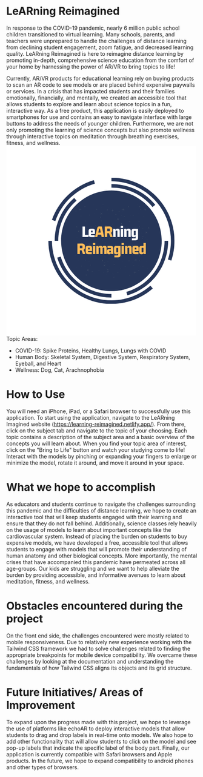 # LeARning Reimagined 


In response to the COVID-19 pandemic, nearly 6 million public school children transitioned to virtual learning. Many schools, parents, and teachers were unprepared to handle the challenges of distance learning from declining student engagement, zoom fatigue, and decreased learning quality. LeARning Reimagined is here to reimagine distance learning by promoting in-depth, comprehensive science education from the comfort of your home by harnessing the power of AR/VR to bring topics to life! 

Currently, AR/VR products for educational learning rely on buying products to scan an AR code to see models or are placed behind expensive paywalls or services. In a crisis that has impacted students and their families emotionally, financially, and mentally, we created an accessible tool that allows students to explore and learn about science topics in a fun, interactive way. As a free product, this application is easily deployed to smartphones for use and contains an easy to navigate interface with large buttons to address the needs of younger children. Furthermore, we are not only promoting the learning of science concepts but also promote wellness through interactive topics on meditation through breathing exercises, fitness, and wellness. <img align="left" src="images/LeARning Reimagined.png">

Topic Areas:
* COVID-19: Spike Proteins, Healthy Lungs,  Lungs with COVID
* Human Body: Skeletal System, Digestive System, Respiratory System, Eyeball, and Heart
* Wellness: Dog, Cat, Arachnophobia

# How to Use 

You will need an iPhone, iPad, or a Safari browser to successfully use this application. To start using the application, navigate to the LeARning Imagined website (https://learning-reimagined.netlify.app/). From there, click on the subject tab and navigate to the topic of your choosing. Each topic contains a description of the subject area and a basic overview of the concepts you will learn about. When you find your topic area of interest, click on the "Bring to Life" button and watch your studying come to life! Interact with the models by pinching or expanding your fingers to enlarge or minimize the model, rotate it around, and move it around in your space.  


# What we hope to accomplish 

As educators and students continue to navigate the challenges surrounding this pandemic and the difficulties of distance learning, we hope to create an interactive tool that will keep students engaged with their learning and ensure that they do not fall behind. Additionally, science classes rely heavily on the usage of models to learn about important concepts like the cardiovascular system. Instead of placing the burden on students to buy expensive models, we have developed a free, accessible tool that allows students to engage with models that will promote their understanding of human anatomy and other biological concepts. More importantly, the mental crises that have accompanied this pandemic have permeated across all age-groups. Our kids are struggling and we want to help alleviate the burden by providing accessible, and informative avenues to learn about meditation, fitness, and wellness. 

# Obstacles encountered during the project 

On the front end side, the challenges encountered were mostly related to mobile responsiveness. Due to relatively new experience working with the Tailwind CSS framework we had to solve challenges related to finding the appropriate breakpoints for mobile device compatibility. We overcame these challenges by looking at the documentation and understanding the fundamentals of how Tailwind CSS aligns its objects and its grid structure. 

# Future Initiatives/ Areas of Improvement 

To expand upon the progress made with this project, we hope to leverage the use of platforms like echoAR to deploy interactive models that allow students to drag and drop labels in real-time onto models. We also hope to add other functionality that will allow students to click on the model and see pop-up labels that indicate the specific label of the body part. Finally, our application is currently compatible with Safari browsers and Apple products. In the future, we hope to expand compatibility to android phones and other types of browsers. 
